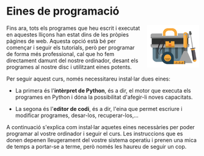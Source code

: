 # Eines de programació

<img src='./installacio.png' style='height: 8em; float: right; margin: 0 0 1em 1em;'/>

Fins ara, tots els programes que heu escrit i executat en aquestes lliçons han estat dins de les pròpies pàgines de web. Aquesta opció està bé per començar i seguir els tutorials, però per programar de forma més professional, cal que ho fem directament damunt del nostre ordinador, desant els programes al nostre disc i utilitzant eines potents.

Per seguir aquest curs, només necessitareu instal·lar dues eines:

- La primera és l'**intèrpret de Python**, és a dir, el motor que executa els programes en Python i dóna la possibilitat d'afegir-li noves capacitats.

- La segona és l'**editor de codi**, és a dir, l'eina que permet escriure i modificar programes, desar-los, recuperar-los,...

A continuació s'explica com instal·lar aquetes eines necessàries per poder programar al vostre ordinador i seguir el curs. Les instruccions que es donen depenen lleugerament del vostre sistema operatiu i prenen una mica de temps a portar-se a terme, però només les haureu de seguir un cop.

<Autors autors="jpetit"/>